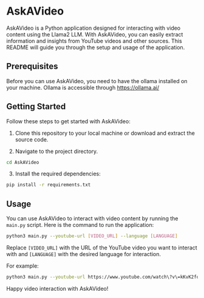# AskAVideo

AskAVideo is a Python application designed for interacting with video content using the Llama2 LLM. With AskAVideo, you can easily extract information and insights from YouTube videos and other sources. This README will guide you through the setup and usage of the application.

## Prerequisites

Before you can use AskAVideo, you need to have the ollama installed on your machine.
Ollama is accessible through https://ollama.ai/


## Getting Started

Follow these steps to get started with AskAVideo:

1. Clone this repository to your local machine or download and extract the source code.

2. Navigate to the project directory.

```bash
cd AskAVideo
```

3. Install the required dependencies:

```bash
pip install -r requirements.txt
```

## Usage

You can use AskAVideo to interact with video content by running the `main.py` script. Here is the command to run the application:

```bash
python3 main.py --youtube-url [VIDEO_URL] --language [LANGUAGE]
```

Replace `[VIDEO_URL]` with the URL of the YouTube video you want to interact with and `[LANGUAGE]` with the desired language for interaction.

For example:

```bash
python3 main.py --youtube-url https://www.youtube.com/watch\?v\=kKvK2foOTJM\&t\=1s\&ab_channel\=TEDxTalks --language English
```


Happy video interaction with AskAVideo!
